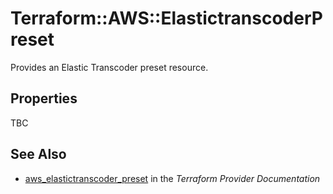 # Terraform::AWS::ElastictranscoderPreset

Provides an Elastic Transcoder preset resource.

## Properties

TBC

## See Also

* [aws_elastictranscoder_preset](https://www.terraform.io/docs/providers/aws/r/elastictranscoder_preset.html) in the _Terraform Provider Documentation_